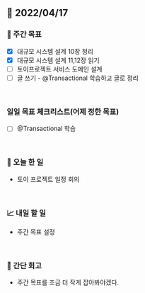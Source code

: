 ## 📅 2022/04/17


### 👏 주간 목표

- [x] 대규모 시스템 설계 10장 정리
- [x] 대규모 시스템 설계 11,12장 읽기
- [ ] 토이프로젝트 서비스 도메인 설계
- [ ] 글 쓰기 - @Transactional 학습하고 글로 정리   

<br/>

### 일일 목표 체크리스트(어제 정한 목표)

- [ ] @Transactional 학습

<br/>

### 💯 오늘 한 일

- 토이 프로젝트 일정 회의

<br/>

### 📈 내일 할 일

- 주간 목표 설정

<br/>

### 🤔 간단 회고

- 주간 목표를 조금 더 작게 잡아봐야겠다.




 




 









